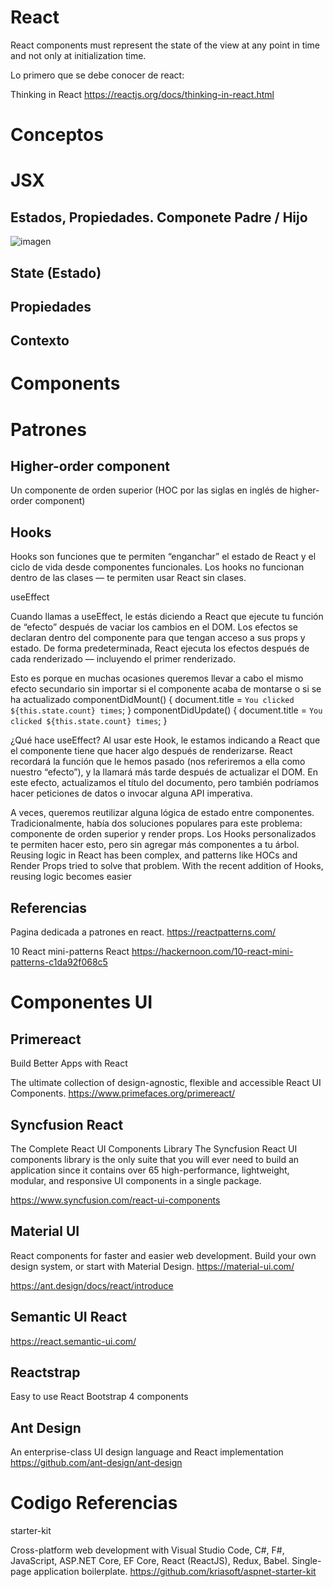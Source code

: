 # React

React components must represent the state of the view at any point in time and not only at initialization time.

Lo primero que se debe conocer de react:

Thinking in React
https://reactjs.org/docs/thinking-in-react.html

# Conceptos

# JSX


##  Estados, Propiedades. Componete Padre / Hijo
![imagen](https://user-images.githubusercontent.com/222181/116284217-7363a880-a752-11eb-9549-ba257159ebf1.png)

## State (Estado)

## Propiedades 

## Contexto



# Components



# Patrones

## Higher-order component

Un componente de orden superior (HOC por las siglas en inglés de higher-order component) 


## Hooks

Hooks son funciones que te permiten “enganchar” el estado de React y el ciclo de vida desde componentes funcionales. Los hooks no funcionan dentro de las clases — te permiten usar React sin clases.

useEffect

Cuando llamas a useEffect, le estás diciendo a React que ejecute tu función de “efecto” después de vaciar los cambios en el DOM. Los efectos se declaran dentro del componente para que tengan acceso a sus props y estado. De forma predeterminada, React ejecuta los efectos después de cada renderizado — incluyendo el primer renderizado.

Esto es porque en muchas ocasiones queremos llevar a cabo el mismo efecto secundario sin importar si el componente acaba de montarse o si se ha actualizado
componentDidMount() {    document.title = `You clicked ${this.state.count} times`;  }  componentDidUpdate() {    document.title = `You clicked ${this.state.count} times`;  }

¿Qué hace useEffect? Al usar este Hook, le estamos indicando a React que el componente tiene que hacer algo después de renderizarse. React recordará la función que le hemos pasado (nos referiremos a ella como nuestro “efecto”), y la llamará más tarde después de actualizar el DOM. En este efecto, actualizamos el título del documento, pero también podríamos hacer peticiones de datos o invocar alguna API imperativa.

A veces, queremos reutilizar alguna lógica de estado entre componentes. Tradicionalmente, había dos soluciones populares para este problema: componente de orden superior y render props. Los Hooks personalizados te permiten hacer esto, pero sin agregar más componentes a tu árbol.
Reusing logic in React has been complex, and patterns like HOCs and Render Props tried to solve that problem. With the recent addition of Hooks, reusing logic becomes easier



## Referencias

Pagina dedicada a patrones en react. 
https://reactpatterns.com/

10 React mini-patterns React
https://hackernoon.com/10-react-mini-patterns-c1da92f068c5




# Componentes UI

## Primereact

Build Better Apps with React

The ultimate collection of design-agnostic, flexible and accessible React UI Components.
https://www.primefaces.org/primereact/


## Syncfusion React

The Complete React UI Components Library
The Syncfusion React UI components library is the only suite that you will ever need to build an application since it contains over 65 high-performance, lightweight, modular, and responsive UI components in a single package. 

https://www.syncfusion.com/react-ui-components

## Material UI

React components for faster and easier web development. Build your own design system, or start with Material Design.
https://material-ui.com/


https://ant.design/docs/react/introduce


## Semantic UI React

https://react.semantic-ui.com/

## Reactstrap

Easy to use React Bootstrap 4 components

## Ant Design

An enterprise-class UI design language and React implementation
https://github.com/ant-design/ant-design


# Codigo Referencias


starter-kit

Cross-platform web development with Visual Studio Code, C#, F#, JavaScript, ASP.NET Core, EF Core, React (ReactJS), Redux, Babel. Single-page application boilerplate.
https://github.com/kriasoft/aspnet-starter-kit



